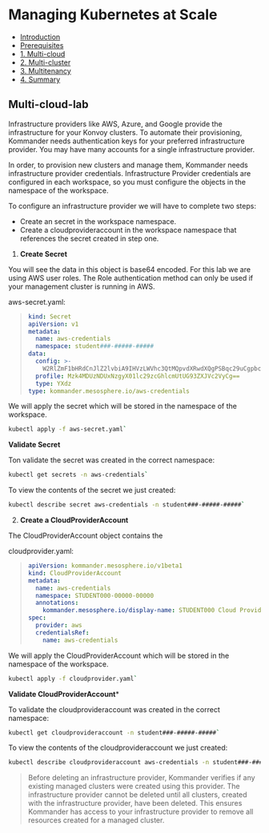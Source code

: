 # Managing Kubernetes at Scale

* [Introduction](https://github.com/mesosphere/kommander-workshop-student/blob/master/README.md#introduction)
* [Prerequisites](https://github.com/mesosphere/kommander-workshop-student/blob/master/README.md#Prerequisites)
* [1. Multi-cloud](https://github.com/mesosphere/kommander-workshop-student/blob/master/multi-cloud-lab.md#Multi-cloud-lab)
* [2. Multi-cluster](https://github.com/mesosphere/kommander-workshop-student/blob/master/multi-cluster-lab.md#Multi-Cluster-Lab)
* [3. Multitenancy](https://github.com/mesosphere/kommander-workshop-student/blob/master/multitenancy-lab.md#Multitenancy-Lab)
* [4. Summary](https://github.com/mesosphere/kommander-workshop-student/blob/master/summary.md#Summary)

## Multi-cloud-lab

Infrastructure providers like AWS, Azure, and Google provide the infrastructure for your Konvoy clusters. To automate their provisioning, Kommander needs authentication keys for your preferred infrastructure provider. You may have many accounts for a single infrastructure provider.

In order, to provision new clusters and manage them, Kommander needs infrastructure provider credentials.  Infrastructure Provider credentials are configured in each workspace, so you must configure the objects in the namespace of the workspace.


To configure an infrastructure provider we will have to complete two steps:
 - Create an secret in the workspace namespace.
 - Create a cloudprovideraccount in the workspace namespace that references the secret created in step one.


1. **Create Secret**

You will see the data in this object is base64 encoded.  For this lab we are using AWS user roles.  The Role authentication method can only be used if your management cluster is running in AWS.


aws-secret.yaml:
> ```yaml
> kind: Secret
> apiVersion: v1
> metadata:
>   name: aws-credentials
>   namespace: student###-#####-#####
> data:
>   config: >-
>     W2RlZmF1bHRdCnJlZ2lvbiA9IHVzLWVhc3QtMQpvdXRwdXQgPSBqc29uCgpbcHJvZmlsZSAxMTA0NjU2NTc3NDFfTWVzb3NwaGVyZS1Qb3dlclVzZXJdCnJvbGVfYXJuID0gYXJuOmF3czppYW06OjM5ODA1MzQ1MTc4Mjpyb2xlL2tvbW1hbmRlci1kZXBsb3llcgpjcmVkZW50aWFsX3NvdXJjZSA9IEVjMkluc3RhbmNlTWV0YWRhdGEK
>   profile: Mzk4MDUzNDUxNzgyX01lc29zcGhlcmUtUG93ZXJVc2VyCg==
>   type: YXdz
> type: kommander.mesosphere.io/aws-credentials
> ```

We will apply the secret which will be stored in the namespace of the workspace.

```bash
kubectl apply -f aws-secret.yaml`
```

**Validate Secret**

Ton validate the secret was created in the correct namespace:

```bash
kubectl get secrets -n aws-credentials`
```

To view the contents of the secret we just created:

```bash
kubectl describe secret aws-credentials -n student###-#####-#####`
```

2. **Create a CloudProviderAccount**

The CloudProviderAccount object contains the 

cloudprovider.yaml:
> ```yaml
> apiVersion: kommander.mesosphere.io/v1beta1
> kind: CloudProviderAccount
> metadata:
>   name: aws-credentials
>   namespace: STUDENT000-00000-00000
>   annotations:
>     kommander.mesosphere.io/display-name: STUDENT000 Cloud Provider Account
> spec:
>   provider: aws
>   credentialsRef:
>     name: aws-credentials
> ```

We will apply the CloudProviderAccount which will be stored in the namespace of the workspace.

```bash
kubectl apply -f cloudprovider.yaml`
```

**Validate CloudProviderAccount***

To validate the cloudprovideraccount was created in the correct namespace:

```bash
kubectl get cloudprovideraccount -n student###-#####-#####`
```

To view the contents of the cloudprovideraccount we just created:

```bash
kubectl describe cloudprovideraccount aws-credentials -n student###-#####-#####`
```

> Before deleting an infrastructure provider, Kommander verifies if any existing managed clusters were created using this provider. The infrastructure provider cannot be deleted until all clusters, created with the infrastructure provider, have been deleted. This ensures Kommander has access to your infrastructure provider to remove all resources created for a managed cluster.